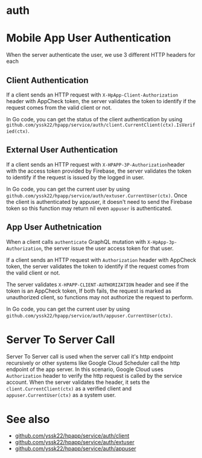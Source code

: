 # auth

# Mobile App User Authentication

When the server authenticate the user, we use 3 different HTTP headers for each

## Client Authentication

If a client sends an HTTP request with `X-HpApp-Client-Authorization` header with AppCheck token, the server validates the token to identify if the request comes from the valid client or not.

In Go code, you can get the status of the client authentication by using `github.com/yssk22/hpapp/service/auth/client.CurrentClient(ctx).IsVerified(ctx)`.

## External User Authentication

If a client sends an HTTP request with `X-HPAPP-3P-Authorization`header with the access token provided by Firebase, the server validates the token to identify if the request is issued by the logged in user.

In Go code, you can get the current user by using `github.com/yssk22/hpapp/service/auth/extuser.CurrentUser(ctx)`. Once the client is authenticated by appuser, it doesn't need to send the Firebase token so this function may return nil even `appuser` is authenticated.

## App User Authetnication

When a client calls `authenticate` GraphQL mutation with `X-HpApp-3p-Authorization`, the server issue the user access token for that user.

If a client sends an HTTP request with `Authorization` header with AppCheck token, the server validates the token to identify if the request comes from the valid client or not.

The server validates `X-HPAPP-CLIENT-AUTHORIZATION` header and see if the token is an AppCheck token, If both fails, the request is marked as unauthorized client, so functions may not authorize the request to perform.

In Go code, you can get the current user by using `github.com/yssk22/hpapp/service/auth/appuser.CurrentUser(ctx)`.

# Server To Server Call

Server To Server call is used when the server call it's http endpoint recursively or other systems like Google Cloud Scheduler call the http endpoint of the app server. In this scenario, Google Cloud uses `Authorization` header to verify the http request is called by the service account. When the server validates the header, it sets the `client.CurrentClient(ctx)` as a verified client and `appuser.CurrentUser(ctx)` as a system user.

# See also

- [github.com/yssk22/hpapp/service/auth/client](https://github.com/yssk22/hpapp/tree/main/go/service/auth/client)
- [github.com/yssk22/hpapp/service/auth/extuser](https://github.com/yssk22/hpapp/tree/main/go/service/auth/extuser)
- [github.com/yssk22/hpapp/service/auth/appuser](https://github.com/yssk22/hpapp/tree/main/go/service/auth/appuser)
